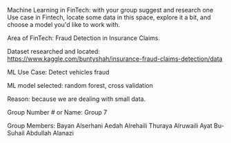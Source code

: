 Machine Learning in FinTech:
with your group suggest and research one Use case in Fintech, locate some data in this space, explore it a bit, and choose a model you'd like to work with.

Area of FinTech:
Fraud Detection in Insurance Claims.

Dataset researched and located:
https://www.kaggle.com/buntyshah/insurance-fraud-claims-detection/data

ML Use Case:
Detect vehicles fraud

ML model selected:
random forest, cross validation

Reason: 
because we are dealing with small data.

Group Number # or Name:
Group 7

Group Members:
Bayan Alserhani
Aedah Alrehaili
Thuraya Alruwaili
Ayat Bu-Suhail
Abdullah Alanazi
